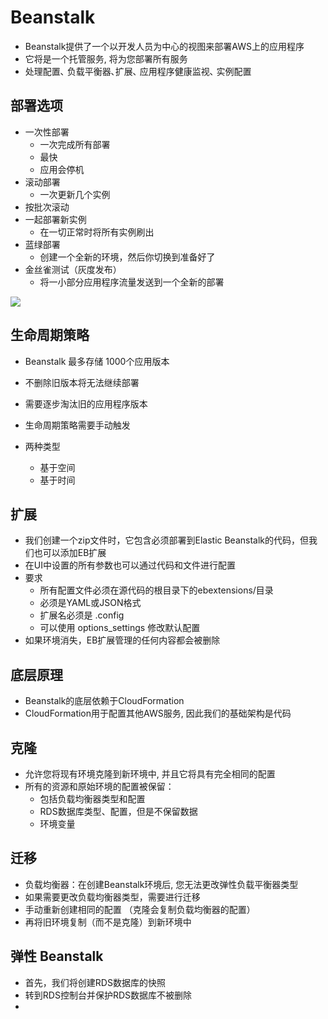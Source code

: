 
# Beanstalk

- Beanstalk提供了一个以开发人员为中心的视图来部署AWS上的应用程序
- 它将是一个托管服务, 将为您部署所有服务
- 处理配置､ 负载平衡器､扩展､ 应用程序健康监视､ 实例配置

## 部署选项

- 一次性部署 
	- 一次完成所有部署
	- 最快
	- 应用会停机
- 滚动部署
	- 一次更新几个实例
- 按批次滚动
- 一起部署新实例
	- 在一切正常时将所有实例刷出
- 蓝绿部署
	- 创建一个全新的环境，然后你切换到准备好了
- 金丝雀测试（灰度发布）
	- 将一小部分应用程序流量发送到一个全新的部署

![](https://mynoteimage.oss-cn-beijing.aliyuncs.com/2023-05-18-080959.png)


## 生命周期策略

- Beanstalk 最多存储 1000个应用版本
- 不删除旧版本将无法继续部署
- 需要逐步淘汰旧的应用程序版本

- 生命周期策略需要手动触发
- 两种类型
	- 基于空间
	- 基于时间


## 扩展

- 我们创建一个zip文件时，它包含必须部署到Elastic Beanstalk的代码，但我们也可以添加EB扩展
- 在UI中设置的所有参数也可以通过代码和文件进行配置
- 要求
	- 所有配置文件必须在源代码的根目录下的ebextensions/目录
	- 必须是YAML或JSON格式
	- 扩展名必须是 .config
	- 可以使用 options_settings 修改默认配置
- 如果环境消失，EB扩展管理的任何内容都会被删除


## 底层原理

- Beanstalk的底层依赖于CloudFormation
- CloudFormation用于配置其他AWS服务, 因此我们的基础架构是代码

## 克隆

- 允许您将现有环境克隆到新环境中, 并且它将具有完全相同的配置
- 所有的资源和原始环境的配置被保留：
	- 包括负载均衡器类型和配置
	- RDS数据库类型、配置，但是不保留数据
	- 环境变量

## 迁移

- 负载均衡器：在创建Beanstalk环境后, 您无法更改弹性负载平衡器类型
- 如果需要更改负载均衡器类型，需要进行迁移
- 手动重新创建相同的配置 （克隆会复制负载均衡器的配置）
- 再将旧环境复制（而不是克隆）到新环境中


## 弹性 Beanstalk

- 首先，我们将创建RDS数据库的快照
- 转到RDS控制台并保护RDS数据库不被删除
- 


